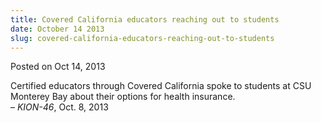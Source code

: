 ```yaml
---
title: Covered California educators reaching out to students
date: October 14 2013
slug: covered-california-educators-reaching-out-to-students
---
```


 



<span class="date">Posted on Oct 14, 2013    </span>
<p>Certified educators through Covered California spoke to students
at CSU Monterey Bay about their options for health insurance.<br>
&#x2013; <em>KION-46</em>, Oct. 8, 2013</br></p>





 
